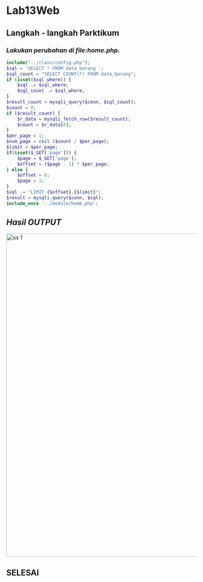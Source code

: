 # Lab13Web

## Langkah - langkah Parktikum

### *Lakukan perubahan di file:home.php.*
```php
include("../class/config.php");
$sql = 'SELECT * FROM data_barang ';
$sql_count = "SELECT COUNT(*) FROM data_barang";
if (isset($sql_where)) {
    $sql .= $sql_where;
    $sql_count .= $sql_where;
}
$result_count = mysqli_query($conn, $sql_count);
$count = 0;
if ($result_count) {
    $r_data = mysqli_fetch_row($result_count);
    $count = $r_data[0];
}
$per_page = 1;
$num_page = ceil ($count / $per_page);
$limit = $per_page;
if(isset($_GET['page'])) {
    $page = $_GET['page'];
    $offset = ($page - 1) * $per_page;
} else {
    $offset = 0;
    $page = 1;
}
$sql .= "LIMIT {$offset},{$limit}";
$result = mysqli_query($conn, $sql);
include_once '../module/home.php';
```

## *Hasil OUTPUT*

<img width="854" alt="ss 1" src="https://github.com/ZahraNurhaliza/Lab13Web/assets/115614417/c1f565f8-e472-4195-9d65-d4464ff5189f">

## SELESAI
